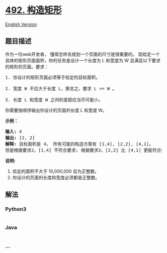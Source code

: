 # [492. 构造矩形](https://leetcode-cn.com/problems/construct-the-rectangle)

[English Version](/solution/0400-0499/0492.Construct%20the%20Rectangle/README_EN.md)

## 题目描述

<!-- 这里写题目描述 -->

<p>作为一位web开发者， 懂得怎样去规划一个页面的尺寸是很重要的。 现给定一个具体的矩形页面面积，你的任务是设计一个长度为 L 和宽度为 W 且满足以下要求的矩形的页面。要求：</p>

<pre>
1. 你设计的矩形页面必须等于给定的目标面积。

2. 宽度 W 不应大于长度 L，换言之，要求 L &gt;= W 。

3. 长度 L 和宽度 W 之间的差距应当尽可能小。
</pre>

<p>你需要按顺序输出你设计的页面的长度 L 和宽度 W。</p>

<p><strong>示例：</strong></p>

<pre>
<strong>输入:</strong> 4
<strong>输出:</strong> [2, 2]
<strong>解释:</strong> 目标面积是 4， 所有可能的构造方案有 [1,4], [2,2], [4,1]。
但是根据要求2，[1,4] 不符合要求; 根据要求3，[2,2] 比 [4,1] 更能符合要求. 所以输出长度 L 为 2， 宽度 W 为 2。
</pre>

<p><strong>说明:</strong></p>

<ol>
	<li>给定的面积不大于 10,000,000 且为正整数。</li>
	<li>你设计的页面的长度和宽度必须都是正整数。</li>
</ol>


## 解法

<!-- 这里可写通用的实现逻辑 -->

<!-- tabs:start -->

### **Python3**

<!-- 这里可写当前语言的特殊实现逻辑 -->

```python

```

### **Java**

<!-- 这里可写当前语言的特殊实现逻辑 -->

```java

```

### **...**

```

```

<!-- tabs:end -->

